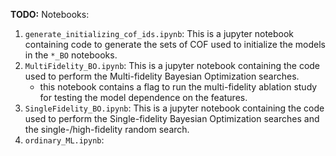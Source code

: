 **TODO:**
Notebooks:
1. `generate_initializing_cof_ids.ipynb`: This is a jupyter notebook containing code to generate the sets of COF used to initialize the models in the `*_BO` notebooks. 
2. `MultiFidelity_BO.ipynb`: This is a jupyter notebook containing the code used to perform the Multi-fidelity Bayesian Optimization searches.
    - this notebook contains a flag to run the multi-fidelity ablation study for testing the model dependence on the features.
3. `SingleFidelity_BO.ipynb`: This is a jupyter notebook containing the code used to perform the Single-fidelity Bayesian Optimization searches and the single-/high-fidelity random search. 
4. `ordinary_ML.ipynb`: 